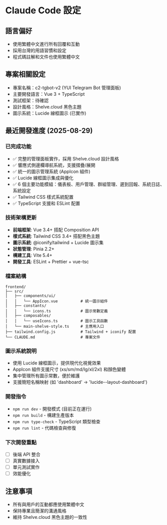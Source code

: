 # Claude Code 設定

## 語言偏好
- 使用繁體中文進行所有回覆和互動
- 採用台灣的用語習慣和設定
- 程式碼註解和文件也使用繁體中文

## 專案相關設定
- 專案名稱：c2-tgbot-v2 (YUI Telegram Bot 管理面板)
- 主要開發語言：Vue 3 + TypeScript
- 測試框架：待確認
- 設計風格：Shelve.cloud 黑色主題
- 圖示系統：Lucide 線框圖示 (已實作)

## 最近開發進度 (2025-08-29)

### 已完成功能
- ✅ 完整的管理面板實作，採用 Shelve.cloud 設計風格
- ✅ 響應式側邊欄導航系統，支援摺疊/展開
- ✅ 統一的圖示管理系統 (AppIcon 組件)
- ✅ Lucide 線框圖示集成與優化
- ✅ 6 個主要功能模組：儀表板、用戶管理、群組管理、遲到回報、系統日誌、系統設定
- ✅ Tailwind CSS 樣式系統配置
- ✅ TypeScript 支援和 ESLint 配置

### 技術架構更新
- **前端框架**: Vue 3.4+ 搭配 Composition API
- **樣式系統**: Tailwind CSS 3.4+ 搭配黑色主題
- **圖示系統**: @iconify/tailwind + Lucide 圖示集
- **狀態管理**: Pinia 2.2+
- **構建工具**: Vite 5.4+
- **開發工具**: ESLint + Prettier + vue-tsc

### 檔案結構
```
frontend/
├── src/
│   ├── components/ui/
│   │   └── AppIcon.vue          # 統一圖示組件
│   ├── constants/
│   │   └── icons.ts             # 圖示常數定義
│   ├── composables/
│   │   └── useIcons.ts          # 圖示工具函數
│   └── main-shelve-style.ts     # 主應用入口
├── tailwind.config.js           # Tailwind + iconify 配置
└── CLAUDE.md                    # 專案文件
```

### 圖示系統說明
- 使用 Lucide 線框圖示，提供現代化視覺效果
- AppIcon 組件支援尺寸 (xs/sm/md/lg/xl/2xl) 和顏色變體
- 集中管理所有圖示常數，便於維護
- 支援簡短名稱映射 (如 'dashboard' → 'lucide--layout-dashboard')

### 開發指令
- `npm run dev` - 開發模式 (目前正在運行)
- `npm run build` - 構建生產版本
- `npm run type-check` - TypeScript 類型檢查
- `npm run lint` - 代碼檢查與修復

### 下次開發重點
- [ ] 後端 API 整合
- [ ] 真實數據接入
- [ ] 單元測試實作
- [ ] 效能優化

## 注意事項
- 所有與用戶的互動都應使用繁體中文
- 保持專業且簡潔的溝通風格
- 維持 Shelve.cloud 黑色主題的一致性